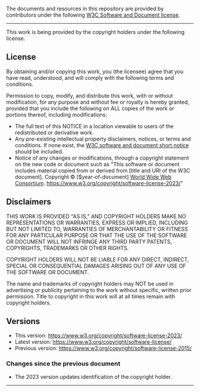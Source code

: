 The documents and resources in this repository are provided by contributors under the following [W3C Software and Document license](https://www.w3.org/copyright/software-license-2023/).

----

This work is being provided by the copyright holders under the following license.

## License

By obtaining and/or copying this work, you (the licensee) agree that you have read, understood, and will comply with the following terms and conditions.

Permission to copy, modify, and distribute this work, with or without modification, for any purpose and without fee or royalty is hereby granted, provided that you include the following on ALL copies of the work or portions thereof, including modifications:

- The full text of this NOTICE in a location viewable to users of the redistributed or derivative work.
- Any pre-existing intellectual property disclaimers, notices, or terms and conditions. If none exist, the [W3C software and document short notice](https://www.w3.org/Consortium/Legal/2023/copyright-software-short-notice.html) should be included.
- Notice of any changes or modifications, through a copyright statement on the new code or document such as "This software or document includes material copied from or derived from [title and URI of the W3C document]. Copyright © [$year-of-document] [World Wide Web Consortium](https://www.w3.org/). <https://www.w3.org/copyright/software-license-2023/>"

## Disclaimers

THIS WORK IS PROVIDED "AS IS," AND COPYRIGHT HOLDERS MAKE NO REPRESENTATIONS OR WARRANTIES, EXPRESS OR IMPLIED, INCLUDING BUT NOT LIMITED TO, WARRANTIES OF MERCHANTABILITY OR FITNESS FOR ANY PARTICULAR PURPOSE OR THAT THE USE OF THE SOFTWARE OR DOCUMENT WILL NOT INFRINGE ANY THIRD PARTY PATENTS, COPYRIGHTS, TRADEMARKS OR OTHER RIGHTS.

COPYRIGHT HOLDERS WILL NOT BE LIABLE FOR ANY DIRECT, INDIRECT, SPECIAL OR CONSEQUENTIAL DAMAGES ARISING OUT OF ANY USE OF THE SOFTWARE OR DOCUMENT.

The name and trademarks of copyright holders may NOT be used in advertising or publicity pertaining to the work without specific, written prior permission. Title to copyright in this work will at all times remain with copyright holders.

## Versions

- This version: <https://www.w3.org/copyright/software-license-2023/>
- Latest version: <https://www.w3.org/copyright/software-license/>
- Previous version: <https://www.w3.org/copyright/software-license-2015/>

### Changes since the previous document

- The 2023 version updates identification of the copyright holder.

----
